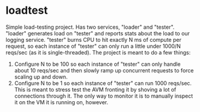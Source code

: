 # loadtest

Simple load-testing project. Has two services, "loader" and "tester". "loader" generates load on "tester" and reports stats about the load to our logging service. "tester" burns CPU to hit exactly N ms of compute per request, so each instance of "tester" can only run a little under 1000/N reqs/sec (as it is single-threaded). The project is meant to do a few things:

1. Configure N to be 100 so each instance of "tester" can only handle about 10 reqs/sec and then slowly ramp up concurrent requests to force scaling up and down.
2. Configure N to be 1 so each instance of "tester" can run 1000 reqs/sec. This is meant to stress test the AVM fronting it by shoving a lot of connections through it. The only way to monitor it is to manually inspect it on the VM it is running on, however.
